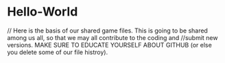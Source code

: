 # Hello-World
// Here is the basis of our shared game files. This is going to be shared among us all, so that we may all contribute to the coding and //submit new versions.  MAKE SURE TO EDUCATE YOURSELF ABOUT GITHUB (or else you delete some of our file histroy).
